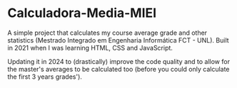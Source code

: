 # Calculadora-Media-MIEI
A simple project that calculates my course average grade and other statistics (Mestrado Integrado em Engenharia Informática FCT - UNL). Built in 2021 when I was learning HTML, CSS and JavaScript. 

Updating it in 2024 to (drastically) improve the code quality and to allow for the master's averages to be calculated too (before you could only calculate the first 3 years grades').
